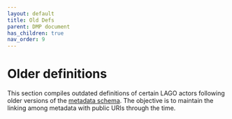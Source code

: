 ```yaml
---
layout: default
title: Old Defs
parent: DMP document
has_children: true
nav_order: 9
---
```


# Older definitions

This section compiles outdated definitions of certain LAGO actors following older versions of the [metadata schema](/schema/lagoSchema). The objective is to maintain the linking among  metadata with public URIs through the time.
